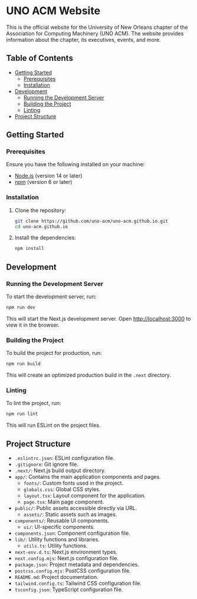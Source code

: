 # UNO ACM Website

This is the official website for the University of New Orleans chapter of the Association for Computing Machinery (UNO ACM). The website provides information about the chapter, its executives, events, and more.

## Table of Contents

- [Getting Started](#getting-started)
  - [Prerequisites](#prerequisites)
  - [Installation](#installation)
- [Development](#development)
  - [Running the Development Server](#running-the-development-server)
  - [Building the Project](#building-the-project)
  - [Linting](#linting)
- [Project Structure](#project-structure)

## Getting Started

### Prerequisites

Ensure you have the following installed on your machine:

- [Node.js](https://nodejs.org/) (version 14 or later)
- [npm](https://www.npmjs.com/) (version 6 or later)

### Installation

1. Clone the repository:

    ```sh
    git clone https://github.com/uno-acm/uno-acm.github.io.git
    cd uno-acm.github.io
    ```

2. Install the dependencies:

    ```sh
    npm install
    ```

## Development

### Running the Development Server

To start the development server, run:

```sh
npm run dev
```

This will start the Next.js development server. Open [http://localhost:3000](http://localhost:3000) to view it in the browser.

### Building the Project

To build the project for production, run:

```sh
npm run build
```

This will create an optimized production build in the `.next` directory.

### Linting

To lint the project, run:

```sh
npm run lint
```

This will run ESLint on the project files.

## Project Structure

- `.eslintrc.json`: ESLint configuration file.
- `.gitignore`: Git ignore file.
- `.next/`: Next.js build output directory.
- `app/`: Contains the main application components and pages.
  - `fonts/`: Custom fonts used in the project.
  - `globals.css`: Global CSS styles.
  - `layout.tsx`: Layout component for the application.
  - `page.tsx`: Main page component.
- `public/`: Public assets accessible directly via URL.
  - `assets/`: Static assets such as images.
- `components/`: Reusable UI components.
  - `ui/`: UI-specific components.
- `components.json`: Component configuration file.
- `lib/`: Utility functions and libraries.
  - `utils.ts`: Utility functions.
- `next-env.d.ts`: Next.js environment types.
- `next.config.mjs`: Next.js configuration file.
- `package.json`: Project metadata and dependencies.
- `postcss.config.mjs`: PostCSS configuration file.
- `README.md`: Project documentation.
- `tailwind.config.ts`: Tailwind CSS configuration file.
- `tsconfig.json`: TypeScript configuration file.